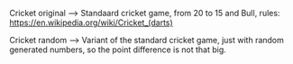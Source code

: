 Cricket original --> Standaard cricket game, from 20 to 15 and Bull, rules: https://en.wikipedia.org/wiki/Cricket_(darts)

Cricket random --> Variant of the standard cricket game, just with random generated numbers, so the point difference is not that big.
